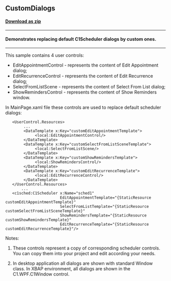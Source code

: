 ## CustomDialogs
#### [Download as zip](https://grapecity.github.io/DownGit/#/home?url=https://github.com/GrapeCity/ComponentOne-WPF-Samples/tree/master/NET_4.6.2/C1.WPF.Schedule/VB/CustomDialogs)
____
#### Demonstrates replacing default C1Scheduler dialogs by custom ones.
____
This sample contains 4 user controls:

* EditAppointmentControl - represents the content of Edit Appointment dialog;
* EditRecurrenceControl - represents the content of Edit Recurrence dialog;
* SelectFromListScene - represents the content of Select From List dialog;
* ShowRemindersControl - represents the content of Show Reminders window.

In MainPage.xaml file these controls are used to replace default scheduler dialogs:

```
   <UserControl.Resources>
		...
        <DataTemplate x:Key="customEditAppointmentTemplate">
             <local:EditAppointmentControl/>
        </DataTemplate>
        <DataTemplate x:Key="customSelectFromListSceneTemplate">
             <local:SelectFromListScene/>
        </DataTemplate>
        <DataTemplate x:Key="customShowRemindersTemplate">
             <local:ShowRemindersControl/>
        </DataTemplate>
        <DataTemplate x:Key="customEditRecurrenceTemplate">
             <local:EditRecurrenceControl/>
        </DataTemplate>
   </UserControl.Resources>
       ...
   <c1sched:C1Scheduler x:Name="sched1" 
                        EditAppointmentTemplate="{StaticResource customEditAppointmentTemplate}"
                        SelectFromListTemplate="{StaticResource customSelectFromListSceneTemplate}"
                        ShowRemindersTemplate="{StaticResource customShowRemindersTemplate}"
                        EditRecurrenceTemplate="{StaticResource customEditRecurrenceTemplate}"/>
```                             
Notes:

1. These controls represent a copy of corresponding scheduler controls. You can copy them into your project
and edit according your needs.   

2. In desktop application all dialogs are shown with standard Window class. In XBAP environment, all dialogs are shown in the C1.WPF.C1Window control.                         

